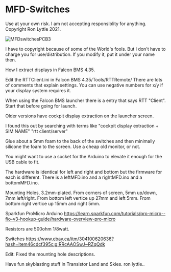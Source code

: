# MFD-Switches
Use at your own risk.
I am not accepting responsiblity for anything.
Copyright Ron Lyttle 2021.

![MFDswitchesPCB3](https://user-images.githubusercontent.com/92828067/139580375-8cdb09f3-fbd4-448e-a597-b1d98c8a2068.jpg)

I have to copyright because of some of the World's fools.
But I don't have to charge you for use/distribution.
If you modify it, put it under your name then.

How I extract displays in Falcon BMS 4.35.

Edit the RTTClient.ini in Falcon BMS 4.35/Tools/RTTRemote/
There are lots of comments that explain settings.
You can use negative numbers for x/y if your display system requires it.

When using the Falcon BMS launcher there is a entry that  says RTT "Client". Start
that before going for launch.

Older versions have cockpit display extraction on the launcher screen.

I found this out by searching with terms like "cockpit display extraction + SIM NAME" 
"rtt client/server"

Glue about a 5mm foam to the back of the switches and then minimally silicone the foam to the screen.
Use a cheap old monitor, or not.

You might want to use a socket for the Arduino to elevate it enough for the USB cable to fit.

The hardware is identical for left and right and bottom but the firmware for each is different. There is a
leftMFD.ino and a rightMFD.ino and a bottomMFD.ino.

Mounting Holes, 3.2mm-plated.
From corners of screen, 5mm up/down, 7mm left/right. 
From bottom left vertice up 27mm and left 5mm.
From bottom right vertice up 15mm and right 5mm.

Sparkfun ProMicro Arduino
https://learn.sparkfun.com/tutorials/pro-micro--fio-v3-hookup-guide/hardware-overview-pro-micro

Resistors are 500ohm 1/8watt.

Switches
https://www.ebay.ca/itm/304100620636?hash=item46cdcf395c:g:RRcAAOSwJ~RZqQdk

Edit: Fixed the mounting hole descriptions.



Have fun skyblasting stuff in Transistor Land and Skies.
ron lyttle..
